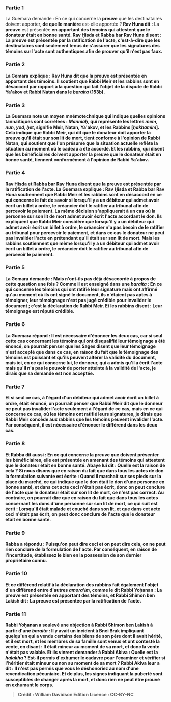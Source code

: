 
### Partie 1
La Guemara demande : En ce qui concerne la <b>preuve</b> que les destinataires doivent apporter, <b>de quelle manière</b> est-elle apportée ? <b>Rav Huna dit :</b> La <b>preuve</b> est présentée <b>en apportant des <b>témoins</b> qui attestent que le donateur était en bonne santé. <b>Rav Ḥisda et Rabba bar Rav Huna disent :</b> La <b>preuve</b> est présentée <b>par</b> la <b>ratification de l'acte,</b> c'est-à-dire que les destinataires sont seulement tenus de s'assurer que les signatures des témoins sur l'acte sont authentiques afin de prouver qu'il n'est pas faux.

### Partie 2
La Gemara explique : <b>Rav Huna dit</b> que la <b>preuve</b> est présentée <b>en apportant</b> des <b>témoins.</b> Il soutient que Rabbi Meir et les rabbins <b>sont en désaccord par rapport</b> à la question qui fait l'objet de <b>la dispute de Rabbi Ya'akov et Rabbi Natan</b> dans le <i>baraita</i> (153b).

### Partie 3
La Guemara note <b>un moyen mnémotechnique</b> qui indique quelles opinions tannaïtiques sont corrélées : <b><i>Manniaḥ</i>,</b> qui représente les lettres <i>mem</i>, <i>nun</i>, <i>yod</i>, <i>ḥet</i>, signifie Meir, Natan, Ya'akov, et les Rabbins [<i>ḥakhamim</i>]. Cela indique que <b>Rabbi Meir,</b> qui dit que le donateur doit apporter la preuve qu'il était sur son lit de mort, tient <b>conforme</b> à l'opinion de <b>Rabbi Natan,</b> qui soutient que l'on présume que la situation actuelle reflète la situation au moment où le cadeau a été accordé. <b>Et les rabbins,</b> qui disent que les bénéficiaires doivent apporter la preuve que le donateur était en bonne santé, tiennent <b>conformément</b> à l'opinion de <b>Rabbi Ya'akov.</b>

### Partie 4
<b>Rav Ḥisda et Rabba bar Rav Huna disent</b> que la <b>preuve</b> est présentée <b>par</b> la <b>ratification de l'acte.</b> La Guemara explique : Rav Ḥisda et Rabba bar Rav Huna soutiennent que Rabbi Meir et les rabbins <b>sont en désaccord en ce qui concerne</b> le fait de savoir si lorsqu'il y a un débiteur <b>qui admet avoir écrit</b> un <b>billet à ordre,</b> le créancier <b>doit le ratifier</b> au tribunal afin de percevoir le paiement. La même décision s'appliquerait à un cas où la personne sur son lit de mort admet avoir écrit l'acte accordant le don. Ils expliquent <b>que Rabbi Meir considère</b> que lorsqu'il y a un débiteur <b>qui admet avoir écrit</b> un <b>billet à ordre,</b> le créancier <b>n'a pas besoin de le ratifier</b> au tribunal pour percevoir le paiement, et dans ce cas le donateur ne peut pas invalider l'acte en prétendant qu'il était sur son lit de mort. <b>Mais les rabbins soutiennent</b> que même lorsqu'il y a un débiteur <b>qui admet avoir écrit</b> un <b>billet à ordre,</b> le créancier <b>doit le ratifier</b> au tribunal afin de percevoir le paiement.

### Partie 5
La Gemara demande : <b>Mais n'ont-ils pas</b> déjà <b>désaccordé à propos de cette</b> question <b>une fois ? Comme il est enseigné</b> dans une <i>baraita</i> : En ce qui concerne les témoins qui ont ratifié leur signature mais ont affirmé qu'au moment où ils ont signé le document, ils n'étaient pas aptes à témoigner, leur témoignage n'est <b>pas jugé crédible pour invalider</b> le document ; c'est <b>la déclaration de Rabbi Meir. Et les rabbins disent :</b> Leur témoignage est <b>réputé crédible.</b>

### Partie 6
La Guemara répond : Il <b>est nécessaire</b> d'énoncer les deux cas, <b>car si</b> seul <b>cette</b> cas concernant les témoins qui ont disqualifié leur témoignage <b>a été énoncé,</b> on pourrait penser que <b>les Sages disent</b> que leur témoignage n'est accepté que <b>dans ce</b> cas, <b>en raison</b> du fait <b>que</b> le témoignage des <b>témoins est puissant et qu'ils peuvent altérer</b> la validité du <b>document, mais ici,</b> en ce qui concerne <b>lui,</b> le donneur, <b>qui</b> a admis qu'il a écrit l'acte mais qu'il <b>n'a pas le pouvoir</b> de porter atteinte à la validité de l'acte, <b>je dirais</b> que sa demande est <b>non</b> acceptée.

### Partie 7
<b>Et si</b> seul <b>ce cas</b>, à l'égard d'un débiteur qui admet avoir écrit un billet à ordre, <b>était énoncé,</b> on pourrait penser que <b>Rabbi Meir dit</b> que le donneur ne peut pas invalider l'acte seulement <b>à l'égard de ce</b> cas, <b>mais en ce qui concerne ce</b> cas, où les témoins ont ratifié leurs signatures, <b>je dirais</b> que Rabbi Meir <b>concède aux rabbins</b> que les témoins peuvent invalider l'acte. Par conséquent, il <b>est nécessaire</b> d'énoncer le différend dans les deux cas.

### Partie 8
<b>Et Rabba dit aussi :</b> En ce qui concerne la <b>preuve</b> que doivent présenter les bénéficiaires, elle est présentée <b>en amenant</b> des <b>témoins</b> qui attestent que le donateur était en bonne santé. <b>Abaye lui dit : Quelle est la raison</b> de cela ? <b>Si nous disons</b> que <b>en raison</b> du fait <b>que dans tous</b> les actes de don la formulation suivante <b>est écrite : Quand il marchait sur ses pieds sur la place du marché,</b> ce qui indique que le don était le don d'une personne en bonne santé, <b>et dans cet</b> acte ceci <b>n'était pas écrit,</b> donc on peut <b>conclure de</b> l'acte que le donateur <b>était sur son lit de mort,</b> ce n'est pas correct. <b>Au contraire,</b> on pourrait dire que <b>en raison</b> du fait <b>que dans tous</b> les actes concernant les dons d'une personne sur son lit de mort, ce qui suit <b>est écrit : Lorsqu'il était malade et couché dans son lit, et que dans cet</b> acte ceci <b>n'était pas écrit,</b> on peut donc <b>conclure de</b> l'acte que le donateur <b>était en bonne santé.</b>

### Partie 9
Rabba a répondu : Puisqu'on <b>peut dire ceci et</b> on <b>peut dire cela,</b> on ne peut rien conclure de la formulation de l'acte. Par conséquent, en raison de l'incertitude, <b>établissez le bien en la possession de son</b> dernier <b>propriétaire connu.</b>

### Partie 10
<b>Et</b> ce différend relatif à la déclaration des rabbins fait également l'objet <b>d'un différend</b> entre d'autres <i>amora'im</i>, <b>comme le dit Rabbi Yoḥanan : </b> La <b>preuve</b> est présentée <b>en apportant des <b>témoins, et Rabbi Shimon ben Lakish dit : </b> La <b>preuve</b> est présentée <b>par</b> la <b>ratification de l'acte. </b>

### Partie 11
<b>Rabbi Yoḥanan a soulevé une objection à Rabbi Shimon ben Lakish</b> à partir d'une <i>baraita</i> : Il y avait <b>un incident à Bnei Brak impliquant quelqu'un qui a vendu</b> certains <b>des biens de son père</b> dont il avait hérité, <b>et il est mort, et</b> les <b>membres de</b> sa <b>famille sont venus et ont contesté</b> la vente, <b>en disant : Il était mineur au moment de</b> sa <b>mort,</b> et donc la vente n'était pas valable. <b>Et ils vinrent demander à Rabbi Akiva : Quelle est</b> la <i>halakha</i> ? Est-il permis d'exhumer le cadavre pour <b>l'examiner</b> et vérifier si l'héritier était mineur ou non au moment de sa mort ? Rabbi Akiva <b>leur a dit :</b> Il n'est <b>pas permis</b> que <b>vous le déshonoriez</b> au nom d'une revendication pécuniaire. <b>Et de plus, les signes</b> indiquant la puberté <b>sont susceptibles de changer après la mort,</b> et donc rien ne peut être prouvé en exhumant le corps.

>Crédit : William Davidson Edition
>Licence : CC-BY-NC